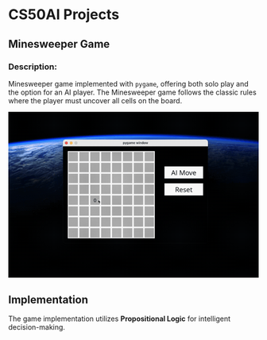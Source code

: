# CS50AI Projects

## Minesweeper Game

### Description:
Minesweeper game implemented with `pygame`, offering both solo play and the option for an AI player. The Minesweeper game follows the classic rules where the player must uncover all cells on the board.


![Minesweeper Game](./assets/minesweepers.gif)

## Implementation
The game implementation utilizes **Propositional Logic** for intelligent decision-making.
